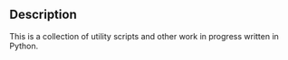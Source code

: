 ## Description
This is a collection of utility scripts and other work in progress  written in Python.

